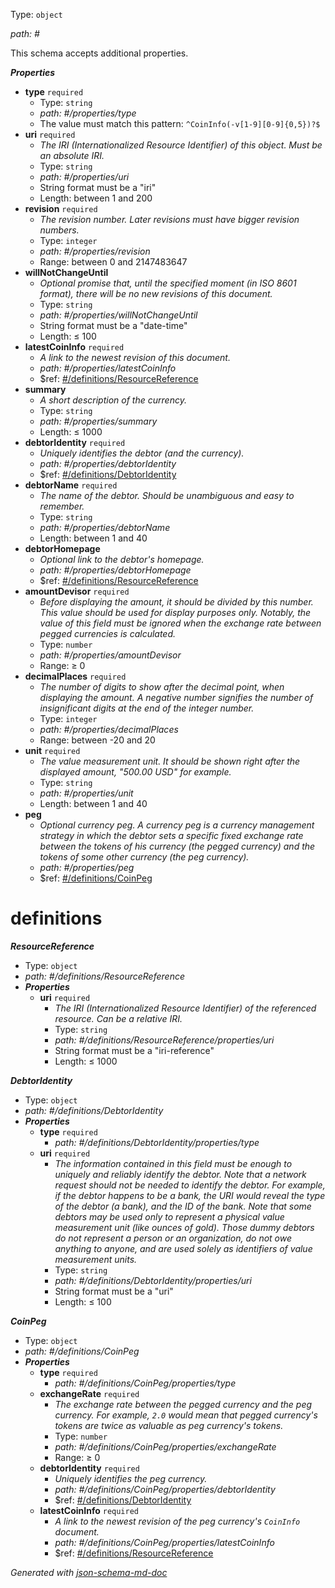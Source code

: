 Type: `object`

<i id="#">path: #</i>

This schema accepts additional properties.

**_Properties_**

 - <b id="#/properties/type">type</b> `required`
	 - Type: `string`
	 - <i id="#/properties/type">path: #/properties/type</i>
	 - The value must match this pattern: `^CoinInfo(-v[1-9][0-9]{0,5})?$`
 - <b id="#/properties/uri">uri</b> `required`
	 - _The IRI (Internationalized Resource Identifier) of this object. Must be an absolute IRI._
	 - Type: `string`
	 - <i id="#/properties/uri">path: #/properties/uri</i>
	 - String format must be a "iri"
	 - Length: between 1 and 200
 - <b id="#/properties/revision">revision</b> `required`
	 - _The revision number. Later revisions must have bigger revision numbers._
	 - Type: `integer`
	 - <i id="#/properties/revision">path: #/properties/revision</i>
	 - Range: between 0 and 2147483647
 - <b id="#/properties/willNotChangeUntil">willNotChangeUntil</b>
	 - _Optional promise that, until the specified moment (in ISO 8601 format), there will be no new revisions of this document._
	 - Type: `string`
	 - <i id="#/properties/willNotChangeUntil">path: #/properties/willNotChangeUntil</i>
	 - String format must be a "date-time"
	 - Length:  &le; 100
 - <b id="#/properties/latestCoinInfo">latestCoinInfo</b> `required`
	 - _A link to the newest revision of this document._
	 - <i id="#/properties/latestCoinInfo">path: #/properties/latestCoinInfo</i>
	 - &#36;ref: [#/definitions/ResourceReference](#/definitions/ResourceReference)
 - <b id="#/properties/summary">summary</b>
	 - _A short description of the currency._
	 - Type: `string`
	 - <i id="#/properties/summary">path: #/properties/summary</i>
	 - Length:  &le; 1000
 - <b id="#/properties/debtorIdentity">debtorIdentity</b> `required`
	 - _Uniquely identifies the debtor (and the currency)._
	 - <i id="#/properties/debtorIdentity">path: #/properties/debtorIdentity</i>
	 - &#36;ref: [#/definitions/DebtorIdentity](#/definitions/DebtorIdentity)
 - <b id="#/properties/debtorName">debtorName</b> `required`
	 - _The name of the debtor. Should be unambiguous and easy to remember._
	 - Type: `string`
	 - <i id="#/properties/debtorName">path: #/properties/debtorName</i>
	 - Length: between 1 and 40
 - <b id="#/properties/debtorHomepage">debtorHomepage</b>
	 - _Optional link to the debtor's homepage._
	 - <i id="#/properties/debtorHomepage">path: #/properties/debtorHomepage</i>
	 - &#36;ref: [#/definitions/ResourceReference](#/definitions/ResourceReference)
 - <b id="#/properties/amountDevisor">amountDevisor</b> `required`
	 - _Before displaying the amount, it should be divided by this number. This value should be used for display purposes only. Notably, the value of this field must be ignored when the exchange rate between pegged currencies is calculated._
	 - Type: `number`
	 - <i id="#/properties/amountDevisor">path: #/properties/amountDevisor</i>
	 - Range:  &ge; 0
 - <b id="#/properties/decimalPlaces">decimalPlaces</b> `required`
	 - _The number of digits to show after the decimal point, when displaying the amount. A negative number signifies the number of insignificant digits at the end of the integer number._
	 - Type: `integer`
	 - <i id="#/properties/decimalPlaces">path: #/properties/decimalPlaces</i>
	 - Range: between -20 and 20
 - <b id="#/properties/unit">unit</b> `required`
	 - _The value measurement unit. It should be shown right after the displayed amount, "500.00 USD" for example._
	 - Type: `string`
	 - <i id="#/properties/unit">path: #/properties/unit</i>
	 - Length: between 1 and 40
 - <b id="#/properties/peg">peg</b>
	 - _Optional currency peg. A currency peg is a currency management strategy in which the debtor sets a specific fixed exchange rate between the tokens of his currency (the pegged currency) and the tokens of some other currency (the peg currency)._
	 - <i id="#/properties/peg">path: #/properties/peg</i>
	 - &#36;ref: [#/definitions/CoinPeg](#/definitions/CoinPeg)
# definitions

**_ResourceReference_**

 - Type: `object`
 - <i id="#/definitions/ResourceReference">path: #/definitions/ResourceReference</i>
 - **_Properties_**
	 - <b id="#/definitions/ResourceReference/properties/uri">uri</b> `required`
		 - _The IRI (Internationalized Resource Identifier) of the referenced resource. Can be a relative IRI._
		 - Type: `string`
		 - <i id="#/definitions/ResourceReference/properties/uri">path: #/definitions/ResourceReference/properties/uri</i>
		 - String format must be a "iri-reference"
		 - Length:  &le; 1000


**_DebtorIdentity_**

 - Type: `object`
 - <i id="#/definitions/DebtorIdentity">path: #/definitions/DebtorIdentity</i>
 - **_Properties_**
	 - <b id="#/definitions/DebtorIdentity/properties/type">type</b> `required`
		 - <i id="#/definitions/DebtorIdentity/properties/type">path: #/definitions/DebtorIdentity/properties/type</i>
	 - <b id="#/definitions/DebtorIdentity/properties/uri">uri</b> `required`
		 - _The information contained in this field must be enough to uniquely and reliably identify the debtor. Note that a network request should not be needed to identify the debtor. For example, if the debtor happens to be a bank, the URI would reveal the type of the debtor (a bank), and the ID of the bank. Note that some debtors may be used only to represent a physical value measurement unit (like ounces of gold). Those dummy debtors do not represent a person or an organization, do not owe anything to anyone, and are used solely as identifiers of value measurement units._
		 - Type: `string`
		 - <i id="#/definitions/DebtorIdentity/properties/uri">path: #/definitions/DebtorIdentity/properties/uri</i>
		 - String format must be a "uri"
		 - Length:  &le; 100


**_CoinPeg_**

 - Type: `object`
 - <i id="#/definitions/CoinPeg">path: #/definitions/CoinPeg</i>
 - **_Properties_**
	 - <b id="#/definitions/CoinPeg/properties/type">type</b> `required`
		 - <i id="#/definitions/CoinPeg/properties/type">path: #/definitions/CoinPeg/properties/type</i>
	 - <b id="#/definitions/CoinPeg/properties/exchangeRate">exchangeRate</b> `required`
		 - _The exchange rate between the pegged currency and the peg currency. For example, `2.0` would mean that pegged currency's tokens are twice as valuable as peg currency's tokens._
		 - Type: `number`
		 - <i id="#/definitions/CoinPeg/properties/exchangeRate">path: #/definitions/CoinPeg/properties/exchangeRate</i>
		 - Range:  &ge; 0
	 - <b id="#/definitions/CoinPeg/properties/debtorIdentity">debtorIdentity</b> `required`
		 - _Uniquely identifies the peg currency._
		 - <i id="#/definitions/CoinPeg/properties/debtorIdentity">path: #/definitions/CoinPeg/properties/debtorIdentity</i>
		 - &#36;ref: [#/definitions/DebtorIdentity](#/definitions/DebtorIdentity)
	 - <b id="#/definitions/CoinPeg/properties/latestCoinInfo">latestCoinInfo</b> `required`
		 - _A link to the newest revision of the peg currency's `CoinInfo` document._
		 - <i id="#/definitions/CoinPeg/properties/latestCoinInfo">path: #/definitions/CoinPeg/properties/latestCoinInfo</i>
		 - &#36;ref: [#/definitions/ResourceReference](#/definitions/ResourceReference)



_Generated with [json-schema-md-doc](https://brianwendt.github.io/json-schema-md-doc/)_